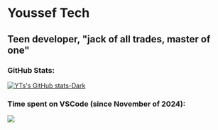 # Youssef Tech
## Teen developer, "jack of all trades, master of one"

### GitHub Stats:
[![YTs's GitHub stats-Dark](https://github-readme-stats.vercel.app/api?username=yousseftechdev\&show_icons=true\&theme=dark#gh-dark-mode-only)](https://github.com/yousseftechdev/github-readme-stats#responsive-card-theme#gh-dark-mode-only)

### Time spent on VSCode (since November of 2024):
![](https://github-readme-stats.hackclub.dev/api/wakatime?username=441&api_domain=hackatime.hackclub.com&theme=react&custom_title=Hackatime+Stats&layout=compact&cache_seconds=0&langs_count=8)<br>
<!--
**yousseftechdev/yousseftechdev** is a ✨ _special_ ✨ repository because its `README.md` (this file) appears on your GitHub profile.

Here are some ideas to get you started:

- 🔭 I’m currently working on ...
- 🌱 I’m currently learning ...
- 👯 I’m looking to collaborate on ...
- 🤔 I’m looking for help with ...
- 💬 Ask me about ...
- 📫 How to reach me: ...
- 😄 Pronouns: ...
- ⚡ Fun fact: ...
-->
